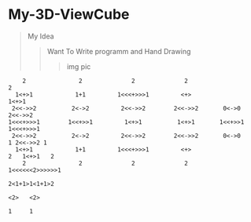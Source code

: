 # My-3D-ViewCube



>My Idea 
>>Want To Write programm and Hand Drawing
>>>img pic



        2               2              2              2                            2    
      1<+>1            1+1         1<<<+>>>1         <+>                         1<+>1   
     2<<->>2          2<->2         2<<->>2        2<<->>2       0<->0          2<<->>2
    1<<<+>>>1        1<<+>>1         1<+>1          1<+>1       1<<+>>1        1<<<+>>>1
     2<<->>2          2<->2         2<<->>2        2<<->>2       0<->0        1 2<<->>2 1
      1<+>1            1+1         1<<<+>>>1         <+>                     2   1<+>1   2
        2               2              2              2                     1<<<<<<2>>>>>>1
                                                                             2<1+1>1<1+1>2   
                                                                               <2>   <2>          
                                                                                1     1 
